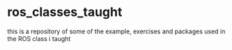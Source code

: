 # ros_classes_taught

this is a repository of some of the example, exercises and packages used in the ROS class i taught
